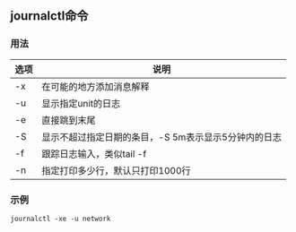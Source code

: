 ## journalctl命令

### 用法	

| 选项 | 说明                                                 |
| ---- | ---------------------------------------------------- |
| -x   | 在可能的地方添加消息解释                             |
| -u   | 显示指定unit的日志                                   |
| -e   | 直接跳到末尾                                         |
| -S   | 显示不超过指定日期的条目，-S 5m表示显示5分钟内的日志 |
| -f   | 跟踪日志输入，类似tail -f                            |
| -n | 指定打印多少行，默认只打印1000行                                                     |

### 示例

~~~shell
journalctl -xe -u network
~~~
